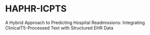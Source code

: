 # HAPHR-ICPTS
A Hybrid Approach to Predicting Hospital Readmissions: Integrating ClinicalT5-Processed Text with Structured EHR Data
